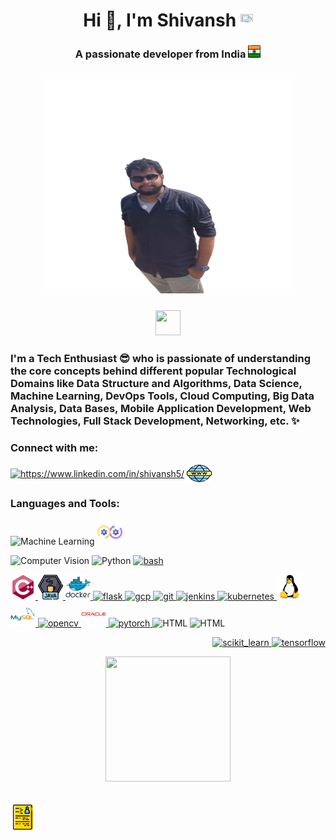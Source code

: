 <h1 align="center"> Hi 👋, I'm Shivansh <img src="https://camo.githubusercontent.com/63371d36886ee658f5a97401f393e1ab1684b2fd3de674b8f5efc7d410b2a3d0/68747470733a2f2f6d656469612e67697068792e636f6d2f6d656469612f57556c706c634d704f43456d5447427442572f67697068792e676966" height="20" width="20"/> 
<h3 align="center">A passionate developer from India <img src="https://github.com/Shivansh5/my-image/blob/main/india-flag.png?raw=true"height="20" width="20" /> </h3>

<h3 align="center"><img src="https://raw.githubusercontent.com/Shivansh5/my-image/main/image9090-removebg-preview.png"alt="Machine Learning" width="400" height="350"/></h3>
<h3 align="center">
 <img src="https://camo.githubusercontent.com/63371d36886ee658f5a97401f393e1ab1684b2fd3de674b8f5efc7d410b2a3d0/68747470733a2f2f6d656469612e67697068792e636f6d2f6d656469612f57556c706c634d704f43456d5447427442572f67697068792e676966" height="40" width="40"/> </h3>
 <h3 align="left">I'm a Tech Enthusiast 😎 who is passionate of understanding the core concepts behind different popular Technological Domains like Data Structure and Algorithms, Data Science, Machine Learning, DevOps Tools, Cloud Computing, Big Data Analysis, Data Bases, Mobile Application Development, Web Technologies, Full Stack Development, Networking, etc. ✨
</h3>

<h3 align="left">Connect with me:</h3>
 
<p align="left">
<a href="https://www.linkedin.com/in/shivansh5/" target="blank"><img align="center" src="https://cdn.jsdelivr.net/npm/simple-icons@3.0.1/icons/linkedin.svg" alt="https://www.linkedin.com/in/shivansh5/" height="30" width="40" /></a>
<a href="https://shivansh5.github.io/Shivansh/" target="blank"><img align="center" src="https://github.com/Shivansh5/my-image/blob/main/world-wide-web.png?raw=true" alt="https://sites.google.com/view/shivansh5" height="30" width="40" /></a>
</p>

<h3 align="left">Languages and Tools:</h3>
<p align="left">   <img src="https://cdn-icons-png.flaticon.com/128/3617/3617186.png" alt="Machine Learning" width="40" height="40"/>
<a  target="_blank"> <img src="https://github.com/Shivansh5/my-image/blob/main/devops.png?raw=true" alt="DevOps" width="40" height="40"/> </a>
 
 
<a  target="_blank"> <img src="https://cdn-icons-png.flaticon.com/128/3860/3860869.png" alt="Computer Vision" width="40" height="40"/> </a> 
<a  target="_blank"> <img src="https://upload.wikimedia.org/wikipedia/commons/thumb/c/c3/Python-logo-notext.svg/1024px-Python-logo-notext.svg.png" alt="Python" width="40" height="40"/> </a> 
<a href="https://www.gnu.org/software/bash/" target="_blank"> <img src="https://www.vectorlogo.zone/logos/gnu_bash/gnu_bash-icon.svg" alt="bash" width="40" height="40"/> </a> 
 
</a> <a href="https://www.w3schools.com/cpp/" target="_blank"> <img src="https://raw.githubusercontent.com/devicons/devicon/master/icons/cplusplus/cplusplus-original.svg" alt="cplusplus" width="40" height="40"/> </a>
</a> <a href="https://www.w3schools.com/cpp/" target="_blank"> <img src="https://github.com/Shivansh5/my-image/blob/main/java.png?raw=true" alt="Java" width="40" height="40"/> </a>
<a href="https://www.docker.com/" target="_blank"> <img src="https://raw.githubusercontent.com/devicons/devicon/master/icons/docker/docker-original-wordmark.svg" alt="docker" width="40" height="40"/> </a> <a href="https://flask.palletsprojects.com/" target="_blank"> <img src="https://www.vectorlogo.zone/logos/pocoo_flask/pocoo_flask-icon.svg" alt="flask" width="40" height="40"/> </a> <a href="https://cloud.google.com" target="_blank"> <img src="https://www.vectorlogo.zone/logos/google_cloud/google_cloud-icon.svg" alt="gcp" width="40" height="40"/> </a> <a href="https://git-scm.com/" target="_blank"> <img src="https://www.vectorlogo.zone/logos/git-scm/git-scm-icon.svg" alt="git" width="40" height="40"/> </a> <a href="https://www.jenkins.io" target="_blank"> <img src="https://www.vectorlogo.zone/logos/jenkins/jenkins-icon.svg" alt="jenkins" width="40" height="40"/> </a> <a href="https://kubernetes.io" target="_blank"> <img src="https://www.vectorlogo.zone/logos/kubernetes/kubernetes-icon.svg" alt="kubernetes" width="40" height="40"/> </a> <a href="https://www.linux.org/" target="_blank"> <img src="https://raw.githubusercontent.com/devicons/devicon/master/icons/linux/linux-original.svg" alt="linux" width="40" height="40"/> </a> <a href="https://www.mysql.com/" target="_blank"> <img src="https://raw.githubusercontent.com/devicons/devicon/master/icons/mysql/mysql-original-wordmark.svg" alt="mysql" width="40" height="40"/> </a> <a href="https://opencv.org/" target="_blank"> <img src="https://www.vectorlogo.zone/logos/opencv/opencv-icon.svg" alt="opencv" width="40" height="40"/> </a> <a href="https://www.oracle.com/" target="_blank"> <img src="https://raw.githubusercontent.com/devicons/devicon/master/icons/oracle/oracle-original.svg" alt="oracle" width="40" height="40"/> <a href="https://pytorch.org/" target="_blank"> <img src="https://www.vectorlogo.zone/logos/pytorch/pytorch-icon.svg" alt="pytorch" width="40" height="40"/> </a>
<a target="_blank"> <img src="https://cdn-icons-png.flaticon.com/128/888/888909.png" alt="HTML" width="40" height="40"/> </a>
<a target="_blank"> <img src="https://img.icons8.com/fluency/2x/flutter.png" alt="HTML" width="40" height="40"/> </a>
</p>
<p align="right">
<a href="https://scikit-learn.org/" target="_blank"> <img src="https://upload.wikimedia.org/wikipedia/commons/0/05/Scikit_learn_logo_small.svg" alt="scikit_learn" width="40" height="40"/> </a> <a href="https://www.tensorflow.org" target="_blank"> <img src="https://www.vectorlogo.zone/logos/tensorflow/tensorflow-icon.svg" alt="tensorflow" width="40" height="40"/> </a> </p>
<center>
<img src="https://thumbs.gfycat.com/UnsteadyUnkemptKangaroo-size_restricted.gif"  height="200" width="200"/>
</center>
<br>
<br>
<a href="https://drive.google.com/file/d/1jCGg13FggbD-7L85RzxIPDN8NAhndWGm/view" target="blank"> <img src="https://raw.githubusercontent.com/Shivansh5/my-image/eb21a6cedf9edbab5e63fc9174673bc27fd5c474/curriculum-resume-svgrepo-com.svg" alt="Resume" width="40" height="40"/></a>
